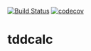 [![Build Status](https://travis-ci.org/marekpraski/tddcalc.svg?branch=master)](https://travis-ci.org/marekpraski/tddcalc) 
[![codecov](https://codecov.io/gh/marekpraski/tddcalc/branch/master/graph/badge.svg)](https://codecov.io/gh/marekpraski/tddcalc)


# tddcalc
